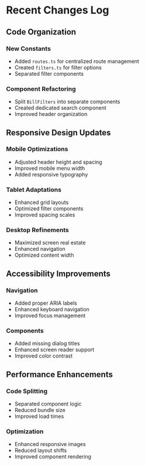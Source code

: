 # Recent Changes Log

## Code Organization

### New Constants
- Added `routes.ts` for centralized route management
- Created `filters.ts` for filter options
- Separated filter components

### Component Refactoring
- Split `BillFilters` into separate components
- Created dedicated search component
- Improved header organization

## Responsive Design Updates

### Mobile Optimizations
- Adjusted header height and spacing
- Improved mobile menu width
- Added responsive typography

### Tablet Adaptations
- Enhanced grid layouts
- Optimized filter components
- Improved spacing scales

### Desktop Refinements
- Maximized screen real estate
- Enhanced navigation
- Optimized content width

## Accessibility Improvements

### Navigation
- Added proper ARIA labels
- Enhanced keyboard navigation
- Improved focus management

### Components
- Added missing dialog titles
- Enhanced screen reader support
- Improved color contrast

## Performance Enhancements

### Code Splitting
- Separated component logic
- Reduced bundle size
- Improved load times

### Optimization
- Enhanced responsive images
- Reduced layout shifts
- Improved component rendering